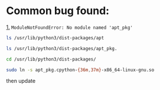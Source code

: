 # Common bug found:

[1.](https://stackoverflow.com/questions/13708180/python-dev-installation-error-importerror-no-module-named-apt-pkg) `ModuleNotFoundError: No module named 'apt_pkg'` 

```bash
ls /usr/lib/python3/dist-packages/apt

ls /usr/lib/python3/dist-packages/apt_pkg.

cd /usr/lib/python3/dist-packages/

sudo ln -s apt_pkg.cpython-{36m,37m}-x86_64-linux-gnu.so
```

then update